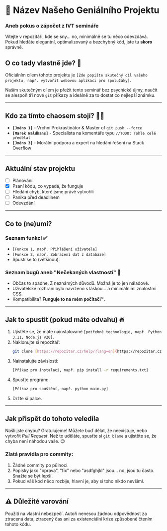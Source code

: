 # 🚀 Název Našeho Geniálního Projektu
### Aneb pokus o zápočet z IVT semináře

Vítejte v repozitáři, kde se sny... no, minimálně se tu něco odevzdává. Pokud hledáte elegantní, optimalizovaný a bezchybný kód, jste tu **skoro** správně.

## O co tady vlastně jde? 🤔
Oficiálním cílem tohoto projektu je `[Zde popište skutečný cíl vašeho projektu, např. vytvořit webovou aplikaci pro spolužáky]`.

Naším skutečným cílem je přežít tento seminář bez psychické újmy, naučit se alespoň tři nové `git` příkazy a ideálně za to dostat co nejlepší známku.

***
## Kdo za tímto chaosem stojí? 🧑‍💻
* **`[Jméno 1]`** - Vrchní Prokrastinátor & Master of `git push --force`
* **`[Marek Waldhans]`** - Specialista na komentáře typu `//TODO: Tohle celé předělat`
* **`[Jméno 3]`** - Morální podpora a expert na hledání řešení na Stack Overflow

***
## Aktuální stav projektu
* [ ] Plánování
* [x] Psaní kódu, co vypadá, že funguje
* [ ] Hledání chyb, které jsme právě vytvořili
* [ ] Panika před deadlinem
* [ ] Odevzdání

***
## Co to (ne)umí?
### Seznam funkcí ✅
* `[Funkce 1, např. Přihlášení uživatele]`
* `[Funkce 2, např. Zobrazení dat z databáze]`
* Spustí se to (většinou).

### Seznam bugů aneb "Nečekaných vlastností" 🐛
* Občas to spadne. Z neznámých důvodů. Možná je to jen náladové.
* Uživatelské rozhraní bylo navrženo s láskou... a minimálními znalostmi CSS.
* Kompatibilita? **Funguje to na mém počítači™.**

***
## Jak to spustit (pokud máte odvahu) 🔥
1.  Ujistěte se, že máte nainstalované `[potřebné technologie, např. Python 3.11, Node.js v20]`.
2.  Naklonujte si repozitář:
    ```bash
    git clone [https://repozitar.cz/help/?lang=en](https://repozitar.cz/help/?lang=en)
    ```
3.  Nainstalujte závislosti:
    ```bash
    [Příkaz pro instalaci, např. pip install -r requirements.txt]
    ```
4.  Spusťte program:
    ```bash
    [Příkaz pro spuštění, např. python main.py]
    ```
5.  Držte si palce.

***
## Jak přispět do tohoto veledíla
Našli jste chybu? Gratulujeme! Můžete buď dělat, že neexistuje, nebo vytvořit *Pull Request*. Než to uděláte, spusťte si `git blame` a ujistěte se, že chyba není náhodou vaše. 😉

### Zlatá pravidla pro commity:
1.  Žádné commity po půlnoci.
2.  Popisky jako "oprava", "fix" nebo "asdfghjkl" jsou... no, jsou tu často. Snažte se být lepší.
3.  Pokud váš kód něco rozbije, hlavní je, aby si toho nikdo nevšiml.

***
## ⚠️ Důležité varování
Použití na vlastní nebezpečí. Autoři nenesou žádnou odpovědnost za ztracená data, ztracený čas ani za existenciální krize způsobené čtením tohoto kódu.
